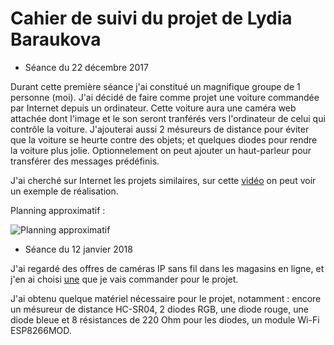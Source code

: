 Cahier de suivi du projet de Lydia Baraukova
===
* Séance du 22 décembre 2017

Durant cette première séance j'ai constitué un magnifique groupe de 1 personne (moi). J'ai décidé de faire comme projet une voiture commandée par Internet depuis un ordinateur. Cette voiture aura une caméra web attachée dont l'image et le son seront tranférés vers l'ordinateur de celui qui contrôle la voiture. J'ajouterai aussi 2 mésureurs de distance pour éviter que la voiture se heurte contre des objets; et quelques diodes pour rendre la voiture plus jolie. Optionnelement on peut ajouter un haut-parleur pour transférer des messages prédéfinis.

J'ai cherché sur Internet les projets similaires, sur cette [vidéo](https://www.youtube.com/watch?v=CfL4Pqm9kXI) on peut voir un exemple de réalisation.

Planning approximatif :

![Planning approximatif](https://github.com/Livelinndy/PeiP2_Arduino_CuriousCar/blob/master/images/Planning%20approximatif.png)

* Séance du 12 janvier 2018

J'ai regardé des offres de caméras IP sans fil dans les magasins en ligne, et j'en ai choisi [une](https://fr.aliexpress.com/item/Mini-Camera-480P-Wifi-DV-DVR-Wireless-IP-Cam-Brand-New-Mini-Video-Camcorder-Recorder-Infrared/32824095038.html?src=google&albslr=229618241&isdl=y&aff_short_key=UneMJZVf&source=%7Bifdyn:dyn%7D%7Bifpla:pla%7D%7Bifdbm:DBM&albch=DID%7D&src=google&albch=shopping&acnt=494-037-6276&isdl=y&albcp=653151748&albag=36672819047&slnk=&trgt=68416666751&plac=&crea=fr32824095038&netw=g&device=c&mtctp=&gclid=EAIaIQobChMI2YLS2vPR2AIVjJEbCh2CAwuiEAkYFCABEgKM1_D_BwE) que je vais commander pour le projet.

J'ai obtenu quelque matériel nécessaire pour le projet, notamment : encore un mésureur de distance HC-SR04, 2 diodes RGB, une diode rouge, une diode bleue et 8 résistances de 220 Ohm pour les diodes, un module Wi-Fi ESP8266MOD.

